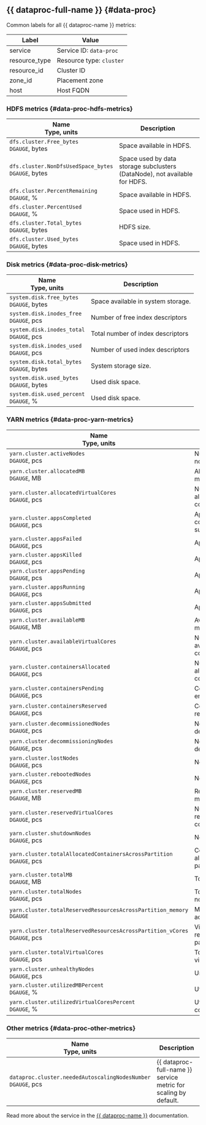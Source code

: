 ## {{ dataproc-full-name }} {#data-proc}

Common labels for all {{ dataproc-name }} metrics:

| Label | Value |
----|----
| service | Service ID: `data-proc` |
| resource_type | Resource type: `cluster` |
| resource_id | Cluster ID |
| zone_id | Placement zone |
| host | Host FQDN |

### HDFS metrics {#data-proc-hdfs-metrics}
| Name<br/>Type, units | Description |
| ----- | ----- |
| `dfs.cluster.Free_bytes`<br/>`DGAUGE`, bytes | Space available in HDFS. |
| `dfs.cluster.NonDfsUsedSpace_bytes`<br/>`DGAUGE`, bytes | Space used by data storage subclusters (DataNode), not available for HDFS. |
| `dfs.cluster.PercentRemaining`<br/>`DGAUGE`, % | Space available in HDFS. |
| `dfs.cluster.PercentUsed`<br/>`DGAUGE`, % | Space used in HDFS. |
| `dfs.cluster.Total_bytes`<br/>`DGAUGE`, bytes | HDFS size. |
| `dfs.cluster.Used_bytes`<br/>`DGAUGE`, bytes | Space used in HDFS. |

### Disk metrics {#data-proc-disk-metrics}
| Name<br/>Type, units | Description |
| ----- | ----- |
| `system.disk.free_bytes`<br/>`DGAUGE`, bytes | Space available in system storage. |
| `system.disk.inodes_free`<br/>`DGAUGE`, pcs | Number of free index descriptors |
| `system.disk.inodes_total`<br/>`DGAUGE`, pcs | Total number of index descriptors |
| `system.disk.inodes_used`<br/>`DGAUGE`, pcs | Number of used index descriptors |
| `system.disk.total_bytes`<br/>`DGAUGE`, bytes | System storage size. |
| `system.disk.used_bytes`<br/>`DGAUGE`, bytes | Used disk space. |
| `system.disk.used_percent`<br/>`DGAUGE`, % | Used disk space. |

### YARN metrics {#data-proc-yarn-metrics}
| Name<br/>Type, units | Description |
| ----- | ----- |
| `yarn.cluster.activeNodes`<br/>`DGAUGE`, pcs | Number of active nodes |
| `yarn.cluster.allocatedMB`<br/>`DGAUGE`, MB | Allocated memory. |
| `yarn.cluster.allocatedVirtualCores`<br/>`DGAUGE`, pcs | Number of allocated virtual cores. |
| `yarn.cluster.appsCompleted`<br/>`DGAUGE`, pcs | Apps that completed successfully. |
| `yarn.cluster.appsFailed`<br/>`DGAUGE`, pcs | Apps that failed. |
| `yarn.cluster.appsKilled`<br/>`DGAUGE`, pcs | Apps killed. |
| `yarn.cluster.appsPending`<br/>`DGAUGE`, pcs | Apps enqueued. |
| `yarn.cluster.appsRunning`<br/>`DGAUGE`, pcs | Apps running. |
| `yarn.cluster.appsSubmitted`<br/>`DGAUGE`, pcs | Apps started. |
| `yarn.cluster.availableMB`<br/>`DGAUGE`, MB | Available memory. |
| `yarn.cluster.availableVirtualCores`<br/>`DGAUGE`, pcs | Number of available virtual cores. |
| `yarn.cluster.containersAllocated`<br/>`DGAUGE`, pcs | Number of allocated containers. |
| `yarn.cluster.containersPending`<br/>`DGAUGE`, pcs | Containers enqueued. |
| `yarn.cluster.containersReserved`<br/>`DGAUGE`, pcs | Containers reserved. |
| `yarn.cluster.decommissionedNodes`<br/>`DGAUGE`, pcs | Nodes decommissioned. |
| `yarn.cluster.decommissioningNodes`<br/>`DGAUGE`, pcs | Nodes under decommissioning. |
| `yarn.cluster.lostNodes`<br/>`DGAUGE`, pcs | Nodes lost. |
| `yarn.cluster.rebootedNodes`<br/>`DGAUGE`, pcs | Nodes rebooted. |
| `yarn.cluster.reservedMB`<br/>`DGAUGE`, MB | Reserved memory. |
| `yarn.cluster.reservedVirtualCores`<br/>`DGAUGE`, pcs | Number of reserved virtual cores. |
| `yarn.cluster.shutdownNodes`<br/>`DGAUGE`, pcs | Nodes shut down. |
| `yarn.cluster.totalAllocatedContainersAcrossPartition`<br/>`DGAUGE`, pcs | Containers allocated across partitions. |
| `yarn.cluster.totalMB`<br/>`DGAUGE`, MB | Total memory. |
| `yarn.cluster.totalNodes`<br/>`DGAUGE`, pcs | Total number of nodes. |
| `yarn.cluster.totalReservedResourcesAcrossPartition_memory`<br/>`DGAUGE` | Memory reserved across partitions. |
| `yarn.cluster.totalReservedResourcesAcrossPartition_vCores`<br/>`DGAUGE`, pcs | Virtual cores reserved across partitions. |
| `yarn.cluster.totalVirtualCores`<br/>`DGAUGE`, pcs | Total number of virtual cores. |
| `yarn.cluster.unhealthyNodes`<br/>`DGAUGE`, pcs | Unhealthy nodes. |
| `yarn.cluster.utilizedMBPercent`<br/>`DGAUGE`, % | Utilized memory. |
| `yarn.cluster.utilizedVirtualCoresPercent`<br/>`DGAUGE`, % | Utilized virtual cores. |

### Other metrics {#data-proc-other-metrics}
| Name<br/>Type, units | Description |
| ----- | ----- |
| `dataproc.cluster.neededAutoscalingNodesNumber`<br/>`DGAUGE`, pcs | {{ dataproc-full-name }} service metric for scaling by default. |

Read more about the service in the [{{ dataproc-name }}](../../../data-proc/) documentation.
